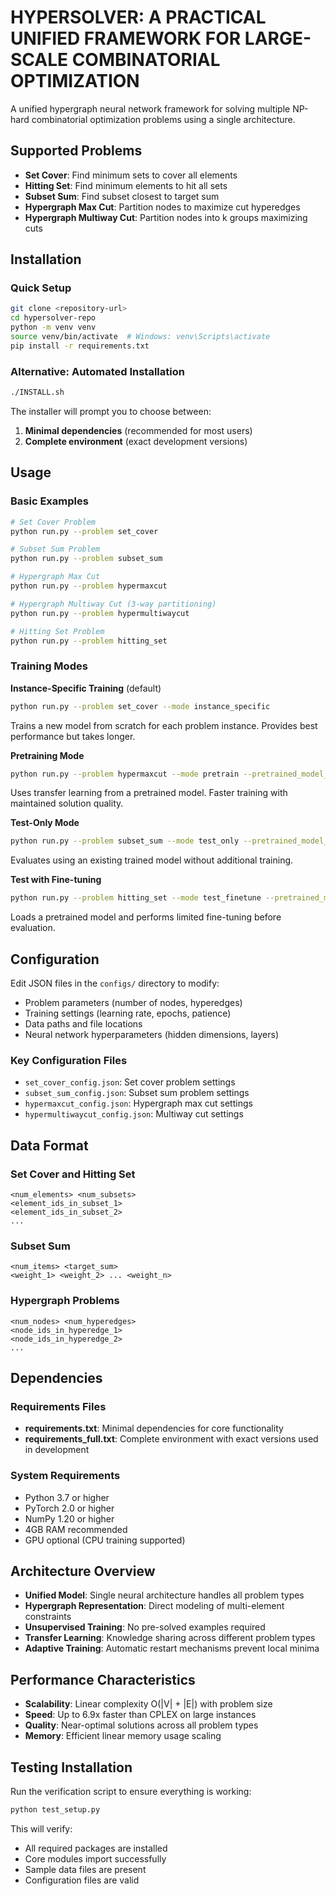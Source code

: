 # HYPERSOLVER: A PRACTICAL UNIFIED FRAMEWORK FOR LARGE-SCALE COMBINATORIAL OPTIMIZATION

A unified hypergraph neural network framework for solving multiple NP-hard combinatorial optimization problems using a single architecture.

## Supported Problems

- **Set Cover**: Find minimum sets to cover all elements
- **Hitting Set**: Find minimum elements to hit all sets  
- **Subset Sum**: Find subset closest to target sum
- **Hypergraph Max Cut**: Partition nodes to maximize cut hyperedges
- **Hypergraph Multiway Cut**: Partition nodes into k groups maximizing cuts

## Installation

### Quick Setup

```bash
git clone <repository-url>
cd hypersolver-repo
python -m venv venv
source venv/bin/activate  # Windows: venv\Scripts\activate
pip install -r requirements.txt
```

### Alternative: Automated Installation

```bash
./INSTALL.sh
```

The installer will prompt you to choose between:
1. **Minimal dependencies** (recommended for most users)
2. **Complete environment** (exact development versions)

## Usage

### Basic Examples

```bash
# Set Cover Problem
python run.py --problem set_cover

# Subset Sum Problem  
python run.py --problem subset_sum

# Hypergraph Max Cut
python run.py --problem hypermaxcut

# Hypergraph Multiway Cut (3-way partitioning)
python run.py --problem hypermultiwaycut

# Hitting Set Problem
python run.py --problem hitting_set
```

### Training Modes

**Instance-Specific Training** (default)
```bash
python run.py --problem set_cover --mode instance_specific
```
Trains a new model from scratch for each problem instance. Provides best performance but takes longer.

**Pretraining Mode**
```bash
python run.py --problem hypermaxcut --mode pretrain --pretrained_model_path models/set_cover.pth
```
Uses transfer learning from a pretrained model. Faster training with maintained solution quality.

**Test-Only Mode**
```bash
python run.py --problem subset_sum --mode test_only --pretrained_model_path models/subset_sum.pth
```
Evaluates using an existing trained model without additional training.

**Test with Fine-tuning**
```bash
python run.py --problem hitting_set --mode test_finetune --pretrained_model_path models/set_cover.pth
```
Loads a pretrained model and performs limited fine-tuning before evaluation.

## Configuration

Edit JSON files in the `configs/` directory to modify:
- Problem parameters (number of nodes, hyperedges)
- Training settings (learning rate, epochs, patience)
- Data paths and file locations
- Neural network hyperparameters (hidden dimensions, layers)

### Key Configuration Files
- `set_cover_config.json`: Set cover problem settings
- `subset_sum_config.json`: Subset sum problem settings  
- `hypermaxcut_config.json`: Hypergraph max cut settings
- `hypermultiwaycut_config.json`: Multiway cut settings

## Data Format

### Set Cover and Hitting Set
```
<num_elements> <num_subsets>
<element_ids_in_subset_1>
<element_ids_in_subset_2>
...
```

### Subset Sum
```
<num_items> <target_sum>
<weight_1> <weight_2> ... <weight_n>
```

### Hypergraph Problems
```
<num_nodes> <num_hyperedges>
<node_ids_in_hyperedge_1>
<node_ids_in_hyperedge_2>
...
```

## Dependencies

### Requirements Files
- **requirements.txt**: Minimal dependencies for core functionality
- **requirements_full.txt**: Complete environment with exact versions used in development

### System Requirements
- Python 3.7 or higher
- PyTorch 2.0 or higher
- NumPy 1.20 or higher
- 4GB RAM recommended
- GPU optional (CPU training supported)

## Architecture Overview

- **Unified Model**: Single neural architecture handles all problem types
- **Hypergraph Representation**: Direct modeling of multi-element constraints  
- **Unsupervised Training**: No pre-solved examples required
- **Transfer Learning**: Knowledge sharing across different problem types
- **Adaptive Training**: Automatic restart mechanisms prevent local minima

## Performance Characteristics

- **Scalability**: Linear complexity O(|V| + |E|) with problem size
- **Speed**: Up to 6.9x faster than CPLEX on large instances
- **Quality**: Near-optimal solutions across all problem types
- **Memory**: Efficient linear memory usage scaling

## Testing Installation

Run the verification script to ensure everything is working:

```bash
python test_setup.py
```

This will verify:
- All required packages are installed
- Core modules import successfully  
- Sample data files are present
- Configuration files are valid

